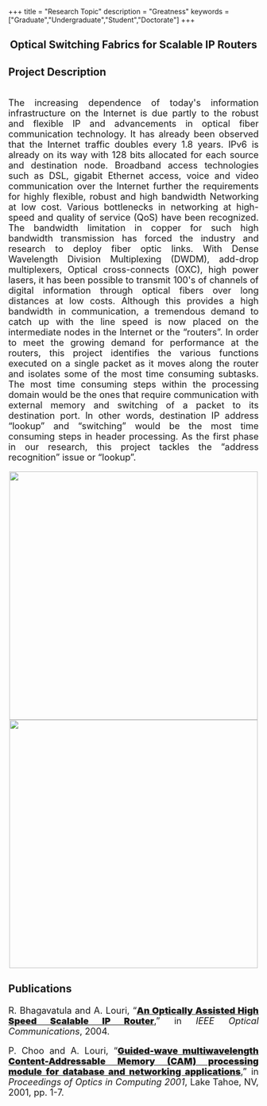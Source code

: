 +++
title = "Research Topic"
description = "Greatness"
keywords = ["Graduate","Undergraduate","Student","Doctorate"]
+++

<head>
<style>
//p {
//    text-indent: 50px;
//    }
a {
    font-weight: 900;
    text-decoration: underline;
    }
br {
    line-height: 0.0;
}
</style>
</head>

## <center> Optical Switching Fabrics for Scalable IP Routers </center>
<!--[](/img/People/Sebastian.jpg)-->
<font size="+1">

### Project Description

<br>	

<p style="text-align: justify;">
The increasing dependence of today's information infrastructure on the Internet is due partly to the robust and flexible IP and advancements in optical fiber communication technology. It has already been observed that the Internet traffic doubles every 1.8 years. IPv6 is already on its way with 128 bits allocated for each source and destination node. Broadband access technologies such as DSL, gigabit Ethernet access, voice and video communication over the Internet further the requirements for highly flexible, robust and high bandwidth Networking at low cost. Various bottlenecks in networking at high-speed and quality of service (QoS) have been recognized. The bandwidth limitation in copper for such high bandwidth transmission has forced the industry and research to deploy fiber optic links. With Dense Wavelength Division Multiplexing (DWDM), add-drop multiplexers, Optical cross-connects (OXC), high power lasers, it has been possible to transmit 100's of channels of digital information through optical fibers over long distances at low costs. Although this provides a high bandwidth in communication, a tremendous demand to catch up with the line speed is now placed on the intermediate nodes in the Internet or the “routers”. In order to meet the growing demand for performance at the routers, this project identifies the various functions executed on a single packet as it moves along the router and isolates some of the most time consuming subtasks. The most time consuming steps within the processing domain would be the ones that require communication with external memory and switching of a packet to its destination port. In other words, destination IP address “lookup” and “switching” would be the most time consuming steps in header processing. As the first phase in our research, this project tackles the “address recognition” issue or “lookup”.
</p>

<center>
<img src="/img/Pictures/research_cur5_clip_image2.gif" align="center" style="float: center; width: 500px;">
</center>

<center>
<img src="/img/Pictures/research_cur5_clip_image.gif" align="center" style="float: center; width: 500px;">
</center>


<br>

### Publications

<p style="text-align: justify;">
R. Bhagavatula and A. Louri, &ldquo;<a href="/papers/iprouter.pdf">An
Optically Assisted High Speed Scalable IP Router</a>,&rdquo; in <i>IEEE
Optical Communications</i>, 2004.
</p>

<p style="text-align: justify;">
P. Choo and A. Louri, &ldquo;<a href="/papers/OC-2001-OTuA3.pdf">Guided-wave
multiwavelength Content-Addressable Memory (CAM) processing module for
database and networking applications</a>,&rdquo; in <i>Proceedings of Optics in Computing
2001</i>, Lake Tahoe, NV, 2001, pp. 1-7.
</p>


</font>
<br>
<br>
